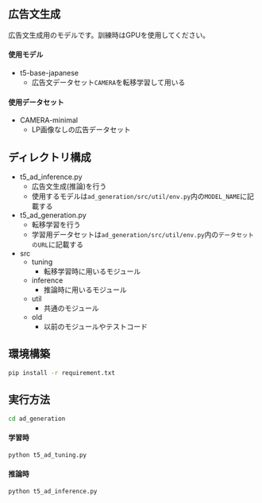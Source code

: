 ## 広告文生成
広告文生成用のモデルです。訓練時はGPUを使用してください。
#### 使用モデル
- t5-base-japanese
    - 広告文データセット`CAMERA`を転移学習して用いる
#### 使用データセット
- CAMERA-minimal
    - LP画像なしの広告データセット


## ディレクトリ構成
- t5_ad_inference.py
    - 広告文生成(推論)を行う
    - 使用するモデルは`ad_generation/src/util/env.py`内の`MODEL_NAME`に記載する
- t5_ad_generation.py
    - 転移学習を行う
    - 学習用データセットは`ad_generation/src/util/env.py`内の`データセットのURL`に記載する
- src
    - tuning
        - 転移学習時に用いるモジュール
    - inference
        - 推論時に用いるモジュール
    - util
        - 共通のモジュール
    - old
        - 以前のモジュールやテストコード


## 環境構築
```bash
pip install -r requirement.txt
```

## 実行方法
```bash
cd ad_generation
```
#### 学習時
```bash
python t5_ad_tuning.py
```
#### 推論時
```bash
python t5_ad_inference.py
```
